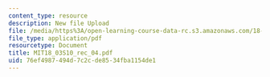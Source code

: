 ```yaml
---
content_type: resource
description: New file Upload
file: /media/https%3A/open-learning-course-data-rc.s3.amazonaws.com/18-03-differential-equations-spring-2010/76ef4987494d7c2cde8534fba1154de1_MIT18_03S10_rec_04.pdf
file_type: application/pdf
resourcetype: Document
title: MIT18_03S10_rec_04.pdf
uid: 76ef4987-494d-7c2c-de85-34fba1154de1
---
```

